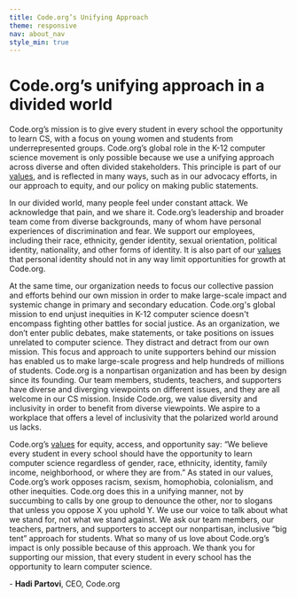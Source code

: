 ```yaml
---
title: Code.org’s Unifying Approach
theme: responsive
nav: about_nav
style_min: true
---
```


# Code.org’s unifying approach in a divided world

Code.org’s mission is to give every student in every school the opportunity to learn CS, with a focus on young women and students from underrepresented groups. Code.org’s global role in the K-12 computer science movement is only possible because we use a unifying approach across diverse and often divided stakeholders. This principle is part of our [values](/about/values), and is reflected in many ways, such as in our advocacy efforts, in our approach to equity, and our policy on making public statements.

In our divided world, many people feel under constant attack. We acknowledge that pain, and we share it. Code.org’s leadership and broader team come from diverse backgrounds, many of whom have personal experiences of discrimination and fear. We support our employees, including their race, ethnicity, gender identity, sexual orientation, political identity, nationality, and other forms of identity. It is also part of our [values](/about/values) that personal identity should not in any way limit opportunities for growth at Code.org.

At the same time, our organization needs to focus our collective passion and efforts behind our own mission in order to make large-scale impact and systemic change  in primary and secondary education. Code.org's global mission to end unjust inequities in K-12 computer science doesn't encompass fighting other battles for social justice. As an organization, we don’t enter public debates, make statements, or take positions on issues unrelated to computer science. They distract and detract from our own mission. This focus and approach to unite supporters behind our mission has enabled us to make large-scale progress and help hundreds of millions of students.
Code.org is a nonpartisan organization and has been by design since its founding. Our team members, students, teachers, and supporters have diverse and diverging viewpoints on different issues, and they are all welcome in our CS mission. Inside Code.org, we value diversity and inclusivity in order to benefit from diverse viewpoints. We aspire to a workplace that offers a level of inclusivity that the polarized world around us lacks.

Code.org’s [values](/about/values) for equity, access, and opportunity say: “We believe every student in every school should have the opportunity to learn computer science regardless of gender, race, ethnicity, identity, family income, neighborhood, or where they are from.” As stated in our values, Code.org’s work opposes racism, sexism, homophobia, colonialism, and other inequities. Code.org does this in a unifying manner, not by succumbing to calls by one group to denounce the other, nor to slogans that unless you oppose X you uphold Y. We use our voice to talk about what we stand for, not what we stand against.
We ask our team members, our teachers, partners, and supporters to accept our nonpartisan, inclusive “big tent” approach for students. What so many of us love about Code.org’s impact is only possible because of this approach. We thank you for supporting our mission, that every student in every school has the opportunity to learn computer science.

<p>- <strong>Hadi Partovi</strong>, CEO, Code.org</p>
<br />
<br />
